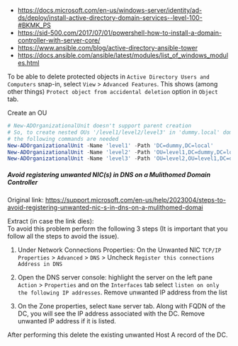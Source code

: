 * https://docs.microsoft.com/en-us/windows-server/identity/ad-ds/deploy/install-active-directory-domain-services--level-100-#BKMK_PS
* https://sid-500.com/2017/07/01/powershell-how-to-install-a-domain-controller-with-server-core/
* https://www.ansible.com/blog/active-directory-ansible-tower
* https://docs.ansible.com/ansible/latest/modules/list_of_windows_modules.html

To be able to delete protected objects in `Active Directory Users and Computers` snap-in, select
`View` > `Advanced Features`. This shows (among other things) `Protect object from accidental deletion`
option in `Object` tab.

Create an OU
```powershell
# New-ADOrganizationalUnit doesn't support parent creation
# So, to create nested OUs '/level1/level2/level3' in 'dummy.local' domain,
# the following commands are needed
New-ADOrganizationalUnit -Name 'level1' -Path 'DC=dummy,DC=local'
New-ADOrganizationalUnit -Name 'level2' -Path 'OU=level1,DC=dummy,DC=local'
New-ADOrganizationalUnit -Name 'level3' -Path 'OU=level2,OU=level1,DC=dummy,DC=local'
```

##### Avoid registering unwanted NIC(s) in DNS on a Mulithomed Domain Controller
Original link: https://support.microsoft.com/en-us/help/2023004/steps-to-avoid-registering-unwanted-nic-s-in-dns-on-a-mulithomed-domai

Extract (in case the link dies):<br>
To avoid this problem perform the following 3 steps (It is important that you follow all the steps to avoid the issue).
1. Under Network Connections Properties:
On the Unwanted NIC `TCP/IP Properties` > `Advanced` > `DNS` > Uncheck `Register this connections Address in DNS`

2. Open the DNS server console:  highlight the server on the left pane `Action` > `Properties` and on the `Interfaces` tab select `listen on only the following IP addresses`. Remove unwanted IP address from the list

3. On the Zone properties, select `Name` server tab. Along with FQDN of the DC, you will see the IP address associated with the DC. Remove unwanted IP address if it is listed.

After performing this delete the existing unwanted Host A record of the DC.
